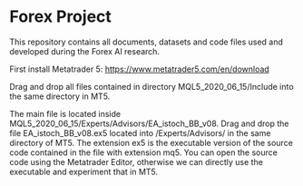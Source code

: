 # Forex Project

This repository contains all documents, datasets and code files used and developed during the Forex AI research.

First install Metatrader 5: https://www.metatrader5.com/en/download

Drag and drop all files contained in directory MQL5_2020_06_15/Include into the same directory in MT5. 

The main file is located inside MQL5_2020_06_15/Experts/Advisors/EA_istoch_BB_v08. Drag and drop the file EA_istoch_BB_v08.ex5 located into /Experts/Advisors/ in the same directory of MT5. The extension ex5 is the executable version of the source code contained in the file with extension mq5.  You can open the source code using the Metatrader Editor, otherwise we can directly use the executable and experiment that in MT5. 
